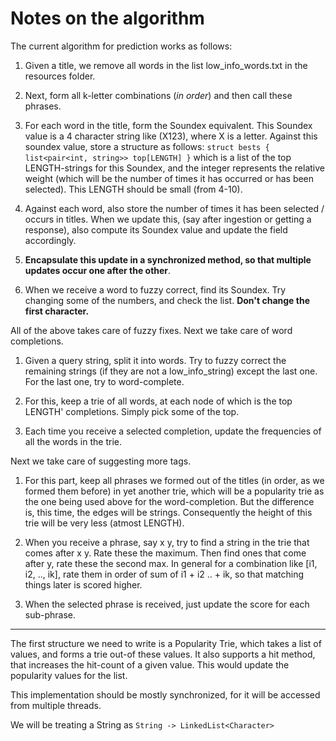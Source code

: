 # Notes on the algorithm

The current algorithm for prediction works as follows:

1. Given a title, we remove all words in the list low_info_words.txt
 in the resources folder.

2. Next, form all k-letter combinations (_in order_) and then call 
these phrases. 

3. For each word in the title, form the Soundex equivalent. This 
Soundex value is a 4 character string like (X123), where X is a
letter. Against this soundex value, store a structure as follows:
`struct bests { list<pair<int, string>> top[LENGTH] }`
which is a list of the top LENGTH-strings for this Soundex, and the
integer represents the relative weight (which will be the number
of times it has occurred or has been selected). This LENGTH
should be small (from 4-10).

4. Against each word, also store the number of times it has been
selected / occurs in titles. When we update this, (say after
ingestion or getting a response), also compute its Soundex value
and update the field accordingly.

5. **Encapsulate this update in a synchronized method, so that multiple
updates occur one after the other**.

6. When we receive a word to fuzzy correct, find its Soundex.
Try changing some of the numbers, and check the list. **Don't 
change the first character.**

All of the above takes care of fuzzy fixes. Next we take care of 
word completions. 

1. Given a query string, split it into words. Try to fuzzy correct
the remaining strings (if they are not a low_info_string) except
the last one. For the last one, try to word-complete.

2. For this, keep a trie of all words, at each node of which is
the top LENGTH' completions. Simply pick some of the top.

3. Each time you receive a selected completion, update the
frequencies of all the words in the trie.

Next we take care of suggesting more tags.

1. For this part, keep all phrases we formed out of the titles
(in order, as we formed them before) in yet another trie, which
will be a popularity trie as the one being used above for the
word-completion. But the difference is, this time, the edges will
be strings. Consequently the height of this trie will be very less
(atmost LENGTH).

2. When you receive a phrase, say x y, try to find a string in
the trie that comes after x y. Rate these the maximum. Then
find ones that come after y, rate these the second max. 
In general for a combination like [i1, i2, .., ik], rate them in
order of sum of i1 + i2 .. + ik, so that matching things later is
scored higher.

3. When the selected phrase is received, just update the score for
each sub-phrase.


----

The first structure we need to write is a Popularity Trie, which
takes a list of values, and forms a trie out-of these values.
It also supports a hit method, that increases the hit-count of a
given value. This would update the popularity values for the list.

This implementation should be mostly synchronized, for it will be
accessed from multiple threads.

We will be treating a String as
`String -> LinkedList<Character>`


